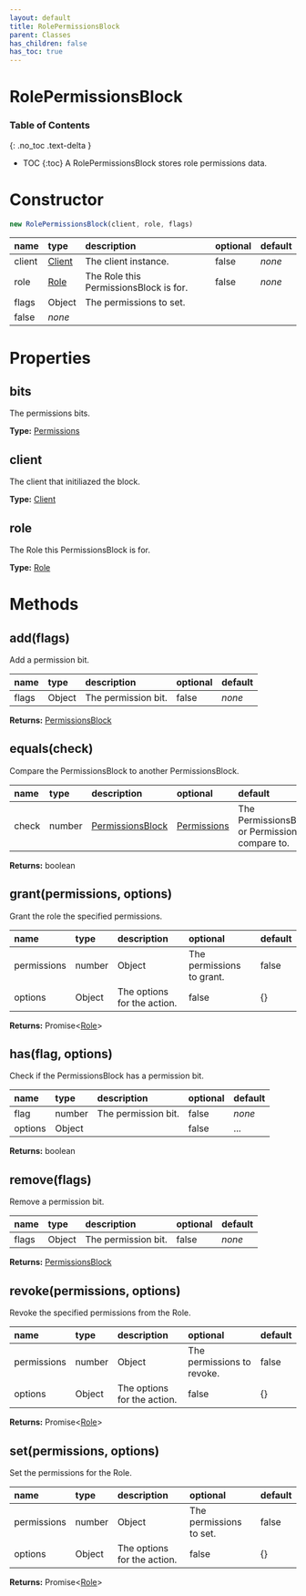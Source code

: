```yaml
---
layout: default
title: RolePermissionsBlock
parent: Classes
has_children: false
has_toc: true
---
```


# RolePermissionsBlock
### Table of Contents
{: .no_toc .text-delta }

- TOC
{:toc}
A RolePermissionsBlock stores role permissions data.
# Constructor
```js
new RolePermissionsBlock(client, role, flags)
```

| name | type | description | optional | default |
|:-----|:-----|:------------|:---------|:--------|
| client | [Client](/classes/Client) | The client instance. | false | *none* |
| role | [Role](/classes/Role) | The Role this PermissionsBlock is for. | false | *none* |
| flags | Object | The permissions to set.
 | false | *none* |

# Properties
## bits
The permissions bits.

**Type:** [Permissions](/classes/Permissions)

## client
The client that initiliazed the block.

**Type:** [Client](/classes/Client)

## role
The Role this PermissionsBlock is for.

**Type:** [Role](/classes/Role)

# Methods
## add(flags)
Add a permission bit.

| name | type | description | optional | default |
|:-----|:-----|:------------|:---------|:--------|
| flags | Object | The permission bit. | false | *none* |

**Returns:** [PermissionsBlock](/classes/PermissionsBlock)

## equals(check)
Compare the PermissionsBlock to another PermissionsBlock.

| name | type | description | optional | default |
|:-----|:-----|:------------|:---------|:--------|
| check | number | [PermissionsBlock](/classes/PermissionsBlock) | [Permissions](/classes/Permissions) | The PermissionsBlock or Permissions to compare to. | false | *none* |

**Returns:** boolean

## grant(permissions, options)
Grant the role the specified permissions.

| name | type | description | optional | default |
|:-----|:-----|:------------|:---------|:--------|
| permissions | number | Object | The permissions to grant. | false | *none* |
| options | Object | The options for the action. | false | {} |

**Returns:** Promise<[Role](/classes/Role)>

## has(flag, options)
Check if the PermissionsBlock has a permission bit.

| name | type | description | optional | default |
|:-----|:-----|:------------|:---------|:--------|
| flag | number | The permission bit. | false | *none* |
| options | Object |   | false | ... |

**Returns:** boolean

## remove(flags)
Remove a permission bit.

| name | type | description | optional | default |
|:-----|:-----|:------------|:---------|:--------|
| flags | Object | The permission bit. | false | *none* |

**Returns:** [PermissionsBlock](/classes/PermissionsBlock)

## revoke(permissions, options)
Revoke the specified permissions from the Role.

| name | type | description | optional | default |
|:-----|:-----|:------------|:---------|:--------|
| permissions | number | Object | The permissions to revoke. | false | *none* |
| options | Object | The options for the action. | false | {} |

**Returns:** Promise<[Role](/classes/Role)>

## set(permissions, options)
Set the permissions for the Role.

| name | type | description | optional | default |
|:-----|:-----|:------------|:---------|:--------|
| permissions | number | Object | The permissions to set. | false | *none* |
| options | Object | The options for the action. | false | {} |

**Returns:** Promise<[Role](/classes/Role)>

